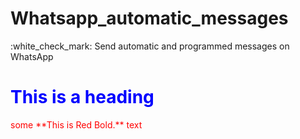 <h1 style="text-color:green;"> Whatsapp_automatic_messages </h1>
 :white_check_mark: Send automatic and programmed messages on WhatsApp
 <h1 style="color:blue;">This is a heading</h1>
<span style="color:red">some **This is Red Bold.** text</span>

